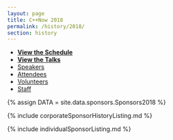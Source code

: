 ```yaml
---
layout: page
title: C++Now 2018
permalink: /history/2018/
section: history
---
```



* **[View the Schedule](/history/2018/schedule/)**
* **[View the Talks](/history/2018/talks/)**
* [Speakers](https://cppnow2018.sched.com/directory/speakers)
* [Attendees](https://cppnow2018.sched.com/directory/attendees)
* [Volunteers](https://cppnow2018.sched.com/directory/volunteers)
* [Staff](https://cppnow2018.sched.com/directory/artists)



{% assign DATA = site.data.sponsors.Sponsors2018 %}

{% include corporateSponsorHistoryListing.md %}

{% include individualSponsorListing.md %}
